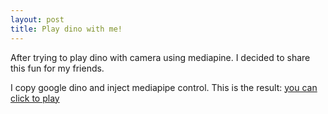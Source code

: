 ```yaml
---
layout: post
title: Play dino with me!
---
```


After trying to play dino with camera using mediapine. I decided to share this fun for my friends.

I copy google dino and inject mediapipe control. This is the result: [you can click to play](/games/dino)